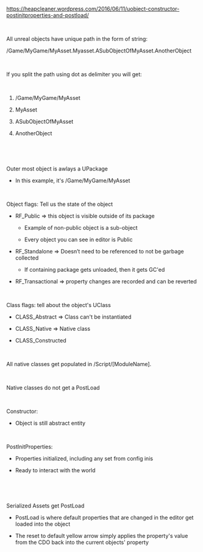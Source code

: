 <https://heapcleaner.wordpress.com/2016/06/11/uobject-constructor-postinitproperties-and-postload/>

 

All unreal objects have unique path in the form of string:

/Game/MyGame/MyAsset.Myasset.ASubObjectOfMyAsset.AnotherObject

 

If you split the path using dot as delimiter you will get:

 

1. /Game/MyGame/MyAsset

2. MyAsset

3. ASubObjectOfMyAsset

4. AnotherObject

 

 

Outer most object is awlays a UPackage

-   In this example, it's /Game/MyGame/MyAsset

 

Object flags: Tell us the state of the object

-   RF\_Public =&gt; this object is visible outside of its package

    -   Example of non-public object is a sub-object

    -   Every object you can see in editor is Public

-   RF\_Standalone =&gt; Doesn’t need to be referenced to not be garbage collected

    -   If containing package gets unloaded, then it gets GC'ed

-   RF\_Transactional =&gt; property changes are recorded and can be reverted

 

Class flags: tell about the object's UClass

-   CLASS\_Abstract =&gt; Class can't be instantiated

-   CLASS\_Native =&gt; Native class

-   CLASS\_Constructed

 

All native classes get populated in /Script/\[ModuleName\].

 

Native classes do not get a PostLoad

 

Constructor:

-   Object is still abstract entity

 

PostInitProperties:

-   Properties initialized, including any set from config inis

-   Ready to interact with the world

 

 

Serialized Assets get PostLoad

-   PostLoad is where default properties that are changed in the editor get loaded into the object

-   The reset to default yellow arrow simply applies the property's value from the CDO back into the current objects' property
